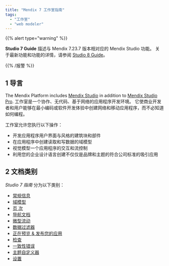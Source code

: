 ```yaml
---
title: "Mendix 7 工作室指南"
tags:
  - "工作室"
  - "web modeler"
---
```


{{% alert type="warning" %}}

**Studio 7 Guide** 描述与 Mendix 7.23.7 版本相对应的 Mendix Studio 功能。 关于最新功能和功能的详情，请参阅 [Studio 8 Guide](/studio)。

{{% /报警 %}}

## 1 导言

The Mendix Platform includes [Mendix Studio](general) in addition to [Mendix Studio Pro](/refguide/modeling). 工作室是一个协作、无代码、基于网络的应用程序开发环境。 它使商业开发者和用户能够在最小编码或软件开发体验中创建网络和移动应用程序，而不必知道如何编程。

工作室允许您执行以下操作：

* 开发应用程序用户界面与风格的建筑块和部件
* 在应用程序中创建读取和写数据的域模型
* 视觉模型一个应用程序的交互和流控制
* 利用您的企业设计语言创建不仅仅是品牌和主题的符合公司标准的吸引应用

## 2 文档类别

*Studio 7 指南* 分为以下类别：

* [常规信息](general)
* [域模型](域名模型)
* [页 次](page-editor)
* [导航文档](navigation)
* [微型流动](微流)
* [数据过滤器](筛选器)
* [正在预览 & 发布您的应用](publishing-app)
* [检查](检查)
* [一致性错误](一致性错误)
* [主题自定义器](theme-customizer)
* [设置](设置)